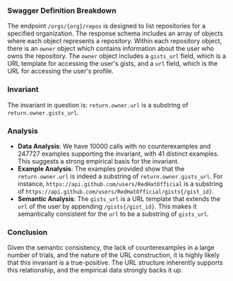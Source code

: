 ### Swagger Definition Breakdown
The endpoint `/orgs/{org}/repos` is designed to list repositories for a specified organization. The response schema includes an array of objects where each object represents a repository. Within each repository object, there is an `owner` object which contains information about the user who owns the repository. The `owner` object includes a `gists_url` field, which is a URL template for accessing the user's gists, and a `url` field, which is the URL for accessing the user's profile.

### Invariant
The invariant in question is: `return.owner.url` is a substring of `return.owner.gists_url`.

### Analysis
- **Data Analysis**: We have 10000 calls with no counterexamples and 247727 examples supporting the invariant, with 41 distinct examples. This suggests a strong empirical basis for the invariant.
- **Example Analysis**: The examples provided show that the `return.owner.url` is indeed a substring of `return.owner.gists_url`. For instance, `https://api.github.com/users/RedHatOfficial` is a substring of `https://api.github.com/users/RedHatOfficial/gists{/gist_id}`.
- **Semantic Analysis**: The `gists_url` is a URL template that extends the `url` of the user by appending `/gists{/gist_id}`. This makes it semantically consistent for the `url` to be a substring of `gists_url`.

### Conclusion
Given the semantic consistency, the lack of counterexamples in a large number of trials, and the nature of the URL construction, it is highly likely that this invariant is a true-positive. The URL structure inherently supports this relationship, and the empirical data strongly backs it up.
